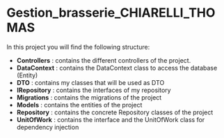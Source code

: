 # Gestion_brasserie_CHIARELLI_THOMAS


In this project you will find the following structure: 

 - **Controllers** : contains the different controllers of the project.
 - **DataContext** : contains the DataContext class to access the database (Entity)
 - **DTO** : contains my classes that will be used as DTO
 - **IRepository** : contains the interfaces of my repository
 - **Migrations** : contains the migrations of the project
 - **Models** : contains the entities of the project
 - **Repository** : contains the concrete Repository classes of the project
 - **UnitOfWork** : contains the interface and the UnitOfWork class for dependency injection


